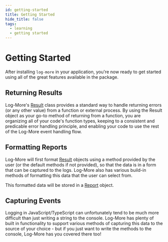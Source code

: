 ```yaml
---
id: getting-started
title: Getting Started
hide_title: false
tags:
  - learning
  - getting started
---
```


# Getting Started

After installing `log-more` in your application, you're now ready to get started using all of the great features available in the package.

## Returning Results

Log-More's [Result](./log-more.result.md) class provides a standard way to handle returning errors (or any other value) from a function or external process. By using the Result object as your go-to method of returning from a function, you are organizing all of your code's function types, keeping to a consistent and predicable error handling principle, and enabling your code to use the rest of the Log-More event handling flow.

## Formatting Reports

Log-More will first format [Result](./log-more.result.md) objects using a method provided by the user (or the default methods if not provided), so that the data is in a form that can be captured to the logs. Log-More also has various build-in methods of formatting this data that the user can select from.

This formatted data will be stored in a [Report](./log-more.report.md) object.

## Capturing Events

Logging in JavaScript/TypeScript can unfortunately tend to be much more difficult than just writing a string to the console. Log-More has plenty of built in functionality to support various methods of capturing this data to the source of your choice - but if you just want to write the methods to the console, Log-More has you covered there too!